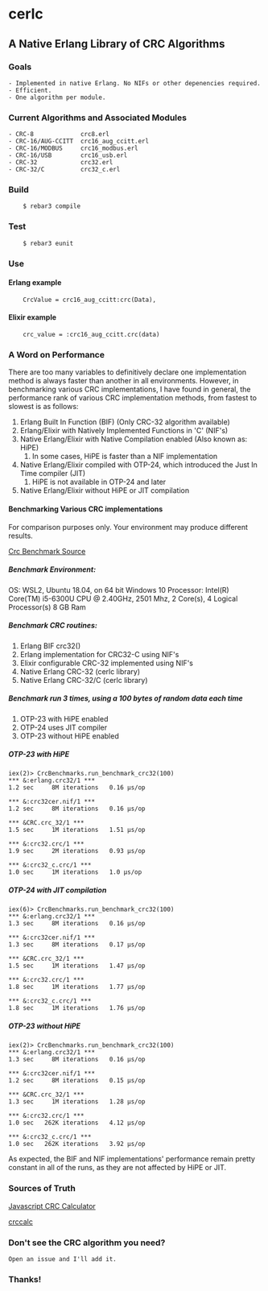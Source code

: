 # cerlc

## A Native Erlang Library of CRC Algorithms

### Goals
    - Implemented in native Erlang. No NIFs or other depenencies required.
    - Efficient.
    - One algorithm per module.

### Current Algorithms and Associated Modules
    - CRC-8             crc8.erl
    - CRC-16/AUG-CCITT  crc16_aug_ccitt.erl
    - CRC-16/MODBUS     crc16_modbus.erl
    - CRC-16/USB        crc16_usb.erl
    - CRC-32            crc32.erl
    - CRC-32/C          crc32_c.erl

### Build
```
    $ rebar3 compile
```

### Test
```
    $ rebar3 eunit
```

### Use

#### Erlang example
```
    CrcValue = crc16_aug_ccitt:crc(Data),
```

#### Elixir example
```
    crc_value = :crc16_aug_ccitt.crc(data)
```

### A Word on Performance

There are too many variables to definitively declare one implementation method is always faster than another in all environments. However, in benchmarking various CRC implementations, I have found in general, the performance rank of various CRC implementation methods, from fastest to slowest is as follows:

1. Erlang Built In Function (BIF) (Only CRC-32 algorithm available)
2. Erlang/Elixir with Natively Implemented Functions in 'C' (NIF's)
3. Native Erlang/Elixir with Native Compilation enabled (Also known as: HiPE)
    1. In some cases, HiPE is faster than a NIF implementation
4. Native Erlang/Elixir compiled with OTP-24, which introduced the Just In Time compiler (JIT)
    1. HiPE is not available in OTP-24 and later
5. Native Erlang/Elixir without HiPE or JIT compilation

#### Benchmarking Various CRC implementations

For comparison purposes only.  Your environment may produce different results.

[Crc Benchmark Source](https://github.com/mdsebald/CrcBenchmarks)

##### Benchmark Environment:

OS: WSL2, Ubuntu 18.04, on 64 bit Windows 10 Processor: Intel(R) Core(TM) i5-6300U CPU @ 2.40GHz, 2501 Mhz, 2 Core(s), 4 Logical Processor(s) 8 GB Ram

##### Benchmark CRC routines:
  1. Erlang BIF crc32()
  2. Erlang implementation for CRC32-C using NIF's
  3. Elixir configurable CRC-32 implemented using NIF's
  4. Native Erlang CRC-32 (cerlc library)
  5. Native Erlang CRC-32/C (cerlc library)

##### Benchmark run 3 times, using a 100 bytes of random data each time
  1. OTP-23 with HiPE enabled
  2. OTP-24 uses JIT compiler
  3. OTP-23 without HiPE enabled

##### OTP-23 with HiPE
```
iex(2)> CrcBenchmarks.run_benchmark_crc32(100)
*** &:erlang.crc32/1 ***
1.2 sec     8M iterations   0.16 μs/op

*** &:crc32cer.nif/1 ***
1.2 sec     8M iterations   0.16 μs/op

*** &CRC.crc_32/1 ***
1.5 sec     1M iterations   1.51 μs/op

*** &:crc32.crc/1 ***
1.9 sec     2M iterations   0.93 μs/op

*** &:crc32_c.crc/1 ***
1.0 sec     1M iterations   1.0 μs/op
```

##### OTP-24 with JIT compilation
```
iex(6)> CrcBenchmarks.run_benchmark_crc32(100)
*** &:erlang.crc32/1 ***
1.3 sec     8M iterations   0.16 μs/op

*** &:crc32cer.nif/1 ***
1.3 sec     8M iterations   0.17 μs/op

*** &CRC.crc_32/1 ***
1.5 sec     1M iterations   1.47 μs/op

*** &:crc32.crc/1 ***
1.8 sec     1M iterations   1.77 μs/op

*** &:crc32_c.crc/1 ***
1.8 sec     1M iterations   1.76 μs/op
```

##### OTP-23 without HiPE
```
iex(2)> CrcBenchmarks.run_benchmark_crc32(100)
*** &:erlang.crc32/1 ***
1.3 sec     8M iterations   0.16 μs/op

*** &:crc32cer.nif/1 ***
1.2 sec     8M iterations   0.15 μs/op

*** &CRC.crc_32/1 ***
1.3 sec     1M iterations   1.28 μs/op

*** &:crc32.crc/1 ***
1.0 sec   262K iterations   4.12 μs/op

*** &:crc32_c.crc/1 ***
1.0 sec   262K iterations   3.92 μs/op
```

As expected, the BIF and NIF implementations' performance remain pretty constant in all of the runs, as they are not affected by HiPE or JIT.

### Sources of Truth
[Javascript CRC Calculator](http://www.sunshine2k.de/coding/javascript/crc/crc_js.html)

[crccalc](https://crccalc.com/)

### Don't see the CRC algorithm you need?
    Open an issue and I'll add it.

### Thanks!

